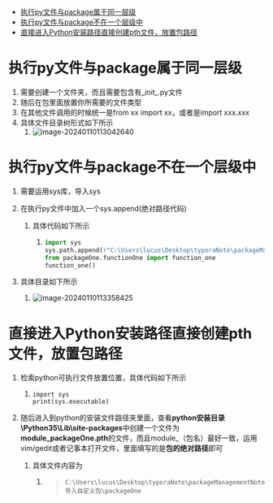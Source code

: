 <!-- START doctoc generated TOC please keep comment here to allow auto update -->
<!-- DON'T EDIT THIS SECTION, INSTEAD RE-RUN doctoc TO UPDATE -->

- [执行py文件与package属于同一层级](#%E6%89%A7%E8%A1%8Cpy%E6%96%87%E4%BB%B6%E4%B8%8Epackage%E5%B1%9E%E4%BA%8E%E5%90%8C%E4%B8%80%E5%B1%82%E7%BA%A7)
- [执行py文件与package不在一个层级中](#%E6%89%A7%E8%A1%8Cpy%E6%96%87%E4%BB%B6%E4%B8%8Epackage%E4%B8%8D%E5%9C%A8%E4%B8%80%E4%B8%AA%E5%B1%82%E7%BA%A7%E4%B8%AD)
- [直接进入Python安装路径直接创建pth文件，放置包路径](#%E7%9B%B4%E6%8E%A5%E8%BF%9B%E5%85%A5python%E5%AE%89%E8%A3%85%E8%B7%AF%E5%BE%84%E7%9B%B4%E6%8E%A5%E5%88%9B%E5%BB%BApth%E6%96%87%E4%BB%B6%E6%94%BE%E7%BD%AE%E5%8C%85%E8%B7%AF%E5%BE%84)

<!-- END doctoc generated TOC please keep comment here to allow auto update -->

# 执行py文件与package属于同一层级

1. 需要创建一个文件夹，而且需要包含有\__init__.py文件
2. 随后在包里面放置你所需要的文件类型
3. 在其他文件调用的时候统一是from xx import xx，或者是import xxx.xxx
4. 具体文件目录树形式如下所示
   1. ![image-20240110113042640](C:/Users/lucus/AppData/Roaming/Typora/typora-user-images/image-20240110113042640.png)

# 执行py文件与package不在一个层级中

1. 需要运用sys库，导入sys

2. 在执行py文件中加入一个sys.append(绝对路径代码)

   1. 具体代码如下所示

      1. ```python
         import sys
         sys.path.append(r"C:\Users\lucus\Desktop\typoraNote\packageManagementNote\Python导入自定义包\packageOne")
         from packageOne.functionOne import function_one
         function_one()
         ```

3. 具体目录如下所示

   1. ![image-20240110113358425](C:/Users/lucus/AppData/Roaming/Typora/typora-user-images/image-20240110113358425.png)

# 直接进入Python安装路径直接创建pth文件，放置包路径

1. 检索python可执行文件放置位置，具体代码如下所示

   1. ```
      import sys
      print(sys.executable)
      ```

2. 随后进入到python的安装文件路径夹里面，查看**python安装目录\Python35\Lib\site-packages**中创建一个文件为**module_packageOne.pth**的文件，而且module_（包名）最好一致，运用vim/gedit或者记事本打开文件，里面填写的是**包的绝对路径**即可

   1. 具体文件内容为

      1. > ```
         > C:\Users\lucus\Desktop\typoraNote\packageManagementNote\Python导入自定义包\packageOne
         > ```